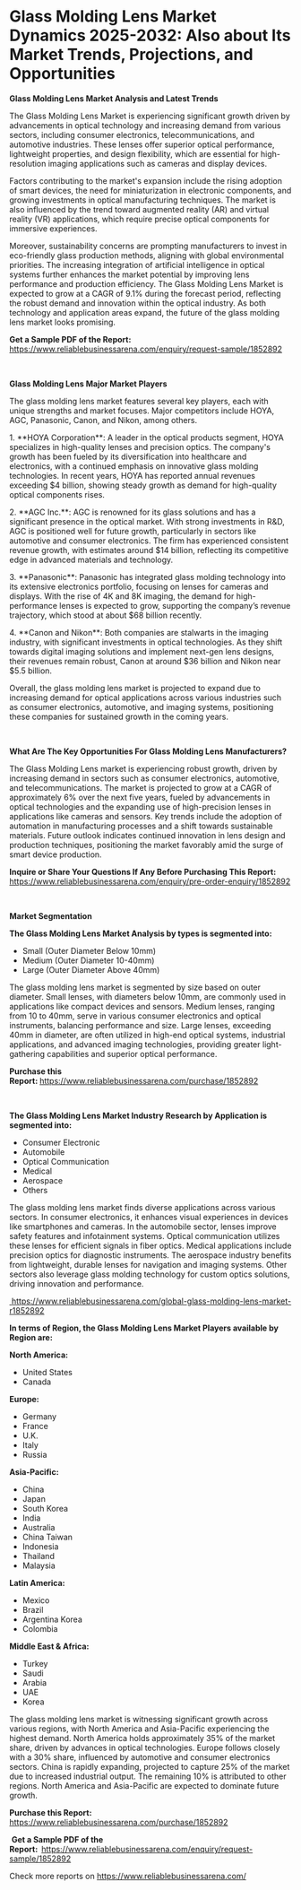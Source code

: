 <p><h1>Glass Molding Lens Market Dynamics 2025-2032: Also about Its Market Trends, Projections, and Opportunities</h1></p><p><strong>Glass Molding Lens Market Analysis and Latest Trends</strong></p>
<p><p>The Glass Molding Lens Market is experiencing significant growth driven by advancements in optical technology and increasing demand from various sectors, including consumer electronics, telecommunications, and automotive industries. These lenses offer superior optical performance, lightweight properties, and design flexibility, which are essential for high-resolution imaging applications such as cameras and display devices.</p><p>Factors contributing to the market's expansion include the rising adoption of smart devices, the need for miniaturization in electronic components, and growing investments in optical manufacturing techniques. The market is also influenced by the trend toward augmented reality (AR) and virtual reality (VR) applications, which require precise optical components for immersive experiences.</p><p>Moreover, sustainability concerns are prompting manufacturers to invest in eco-friendly glass production methods, aligning with global environmental priorities. The increasing integration of artificial intelligence in optical systems further enhances the market potential by improving lens performance and production efficiency. The Glass Molding Lens Market is expected to grow at a CAGR of 9.1% during the forecast period, reflecting the robust demand and innovation within the optical industry. As both technology and application areas expand, the future of the glass molding lens market looks promising.</p></p>
<p><strong>Get a Sample PDF of the Report:&nbsp;</strong> <a href="https://www.reliablebusinessarena.com/enquiry/request-sample/1852892?utm_campaign=2527&utm_medium=2&utm_source=Github&utm_content=ia&utm_term=26032025&utm_id=glass-molding-lens">https://www.reliablebusinessarena.com/enquiry/request-sample/1852892</a></p>
<p>&nbsp;</p>
<p><strong>Glass Molding Lens Major Market Players</strong></p>
<p><p>The glass molding lens market features several key players, each with unique strengths and market focuses. Major competitors include HOYA, AGC, Panasonic, Canon, and Nikon, among others. </p><p>1. **HOYA Corporation**: A leader in the optical products segment, HOYA specializes in high-quality lenses and precision optics. The company's growth has been fueled by its diversification into healthcare and electronics, with a continued emphasis on innovative glass molding technologies. In recent years, HOYA has reported annual revenues exceeding $4 billion, showing steady growth as demand for high-quality optical components rises.</p><p>2. **AGC Inc.**: AGC is renowned for its glass solutions and has a significant presence in the optical market. With strong investments in R&D, AGC is positioned well for future growth, particularly in sectors like automotive and consumer electronics. The firm has experienced consistent revenue growth, with estimates around $14 billion, reflecting its competitive edge in advanced materials and technology.</p><p>3. **Panasonic**: Panasonic has integrated glass molding technology into its extensive electronics portfolio, focusing on lenses for cameras and displays. With the rise of 4K and 8K imaging, the demand for high-performance lenses is expected to grow, supporting the company’s revenue trajectory, which stood at about $68 billion recently.</p><p>4. **Canon and Nikon**: Both companies are stalwarts in the imaging industry, with significant investments in optical technologies. As they shift towards digital imaging solutions and implement next-gen lens designs, their revenues remain robust, Canon at around $36 billion and Nikon near $5.5 billion.</p><p>Overall, the glass molding lens market is projected to expand due to increasing demand for optical applications across various industries such as consumer electronics, automotive, and imaging systems, positioning these companies for sustained growth in the coming years.</p></p>
<p>&nbsp;</p>
<p><strong>What Are The Key Opportunities For Glass Molding Lens Manufacturers?</strong></p>
<p><p>The Glass Molding Lens market is experiencing robust growth, driven by increasing demand in sectors such as consumer electronics, automotive, and telecommunications. The market is projected to grow at a CAGR of approximately 6% over the next five years, fueled by advancements in optical technologies and the expanding use of high-precision lenses in applications like cameras and sensors. Key trends include the adoption of automation in manufacturing processes and a shift towards sustainable materials. Future outlook indicates continued innovation in lens design and production techniques, positioning the market favorably amid the surge of smart device production.</p></p>
<p><strong>Inquire or Share Your Questions If Any Before Purchasing This Report:</strong> <a href="https://www.reliablebusinessarena.com/enquiry/pre-order-enquiry/1852892?utm_campaign=2527&utm_medium=2&utm_source=Github&utm_content=ia&utm_term=26032025&utm_id=glass-molding-lens">https://www.reliablebusinessarena.com/enquiry/pre-order-enquiry/1852892</a></p>
<p>&nbsp;</p>
<p><strong>Market Segmentation</strong></p>
<p><strong>The Glass Molding Lens Market Analysis by types is segmented into:</strong></p>
<p><ul><li>Small (Outer Diameter Below 10mm)</li><li>Medium (Outer Diameter 10-40mm)</li><li>Large (Outer Diameter Above 40mm)</li></ul></p>
<p><p>The glass molding lens market is segmented by size based on outer diameter. Small lenses, with diameters below 10mm, are commonly used in applications like compact devices and sensors. Medium lenses, ranging from 10 to 40mm, serve in various consumer electronics and optical instruments, balancing performance and size. Large lenses, exceeding 40mm in diameter, are often utilized in high-end optical systems, industrial applications, and advanced imaging technologies, providing greater light-gathering capabilities and superior optical performance.</p></p>
<p><strong>Purchase this Report:&nbsp;</strong><a href="https://www.reliablebusinessarena.com/purchase/1852892?utm_campaign=2527&utm_medium=2&utm_source=Github&utm_content=ia&utm_term=26032025&utm_id=glass-molding-lens">https://www.reliablebusinessarena.com/purchase/1852892</a></p>
<p>&nbsp;</p>
<p><strong>The Glass Molding Lens Market Industry Research by Application is segmented into:</strong></p>
<p><ul><li>Consumer Electronic</li><li>Automobile</li><li>Optical Communication</li><li>Medical</li><li>Aerospace</li><li>Others</li></ul></p>
<p><p>The glass molding lens market finds diverse applications across various sectors. In consumer electronics, it enhances visual experiences in devices like smartphones and cameras. In the automobile sector, lenses improve safety features and infotainment systems. Optical communication utilizes these lenses for efficient signals in fiber optics. Medical applications include precision optics for diagnostic instruments. The aerospace industry benefits from lightweight, durable lenses for navigation and imaging systems. Other sectors also leverage glass molding technology for custom optics solutions, driving innovation and performance.</p></p>
<p><a href="https://www.reliablebusinessarena.com/global-glass-molding-lens-market-r1852892?utm_campaign=2527&utm_medium=2&utm_source=Github&utm_content=ia&utm_term=26032025&utm_id=glass-molding-lens">&nbsp;https://www.reliablebusinessarena.com/global-glass-molding-lens-market-r1852892</a></p>
<p><strong>In terms of Region, the Glass Molding Lens Market Players available by Region are:</strong></p>
<p>
    <p> <strong> North America: </strong>
        <ul>
            <li>United States</li>
            <li>Canada</li>
        </ul>
        </p> 
    <p> <strong> Europe: </strong>
        <ul>
            <li>Germany</li>
            <li>France</li>
            <li>U.K.</li>
            <li>Italy</li>
            <li>Russia</li>
        </ul>
        </p> 
    <p> <strong> Asia-Pacific: </strong>
        <ul>
            <li>China</li>
            <li>Japan</li>
            <li>South Korea</li>
            <li>India</li>
            <li>Australia</li>
            <li>China Taiwan</li>
            <li>Indonesia</li>
            <li>Thailand</li>
            <li>Malaysia</li>
        </ul>
        </p> 
    <p> <strong> Latin America: </strong>
        <ul>
            <li>Mexico</li>
            <li>Brazil</li>
            <li>Argentina Korea</li>
            <li>Colombia</li>
        </ul>
        </p> 
    <p> <strong> Middle East & Africa: </strong>
        <ul>
            <li>Turkey</li>
            <li>Saudi</li>
            <li>Arabia</li>
            <li>UAE</li>
            <li>Korea</li>
        </ul>
    </p>
    </p>
<p><p>The glass molding lens market is witnessing significant growth across various regions, with North America and Asia-Pacific experiencing the highest demand. North America holds approximately 35% of the market share, driven by advances in optical technologies. Europe follows closely with a 30% share, influenced by automotive and consumer electronics sectors. China is rapidly expanding, projected to capture 25% of the market due to increased industrial output. The remaining 10% is attributed to other regions. North America and Asia-Pacific are expected to dominate future growth.</p></p>
<p><strong>Purchase this Report: </strong><a href="https://www.reliablebusinessarena.com/purchase/1852892?utm_campaign=2527&utm_medium=2&utm_source=Github&utm_content=ia&utm_term=26032025&utm_id=glass-molding-lens">https://www.reliablebusinessarena.com/purchase/1852892</a></p>
<p>&nbsp;<strong>Get a Sample PDF of the Report:&nbsp;&nbsp;</strong><a href="https://www.reliablebusinessarena.com/enquiry/request-sample/1852892?utm_campaign=2527&utm_medium=2&utm_source=Github&utm_content=ia&utm_term=26032025&utm_id=glass-molding-lens">https://www.reliablebusinessarena.com/enquiry/request-sample/1852892</a></p>
<p><strong></strong></p>
<p>Check more reports on <a href="https://www.reliablebusinessarena.com/?utm_campaign=2527&utm_medium=2&utm_source=Github&utm_content=ia&utm_term=26032025&utm_id=glass-molding-lens">https://www.reliablebusinessarena.com/</a></p>